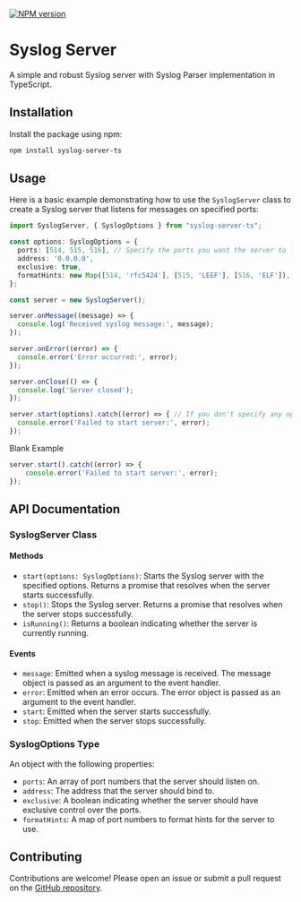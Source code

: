 [![NPM version][npm-image]][npm-url]
# Syslog Server

A simple and robust Syslog server with Syslog Parser implementation in TypeScript.

## Installation

Install the package using npm:

```sh
npm install syslog-server-ts
```

## Usage

Here is a basic example demonstrating how to use the `SyslogServer` class to create a Syslog server that listens for messages on specified ports:

```typescript
import SyslogServer, { SyslogOptions } from "syslog-server-ts";

const options: SyslogOptions = {
  ports: [514, 515, 516], // Specify the ports you want the server to listen on
  address: '0.0.0.0',
  exclusive: true,
  formatHints: new Map([514, 'rfc5424'], [515, 'LEEF'], [516, 'ELF']),
};

const server = new SyslogServer();

server.onMessage((message) => {
  console.log('Received syslog message:', message);
});

server.onError((error) => {
  console.error('Error occurred:', error);
});

server.onClose(() => {
  console.log('Server closed');
});

server.start(options).catch((error) => { // If you don't specify any option and leave it as black, the server will listen on 514, 0.0.0.0 and exclusice
  console.error('Failed to start server:', error);
});
```

Blank Example
```typescript
server.start().catch((error) => { 
    console.error('Failed to start server:', error);
});

```

## API Documentation

### SyslogServer Class

#### Methods

- `start(options: SyslogOptions)`: Starts the Syslog server with the specified options. Returns a promise that resolves when the server starts successfully.
- `stop()`: Stops the Syslog server. Returns a promise that resolves when the server stops successfully.
- `isRunning()`: Returns a boolean indicating whether the server is currently running.

#### Events

- `message`: Emitted when a syslog message is received. The message object is passed as an argument to the event handler.
- `error`: Emitted when an error occurs. The error object is passed as an argument to the event handler.
- `start`: Emitted when the server starts successfully.
- `stop`: Emitted when the server stops successfully.

### SyslogOptions Type

An object with the following properties:

- `ports`: An array of port numbers that the server should listen on.
- `address`: The address that the server should bind to.
- `exclusive`: A boolean indicating whether the server should have exclusive control over the ports.
- `formatHints`: A map of port numbers to format hints for the server to use.

## Contributing

Contributions are welcome! Please open an issue or submit a pull request on the [GitHub repository](https://github.com/yourusername/syslog-server-ts).


[npm-image]: https://img.shields.io/npm/v/syslog-server-ts.svg?style=flat-square
[npm-url]: https://npmjs.org/package/syslog-server-ts
